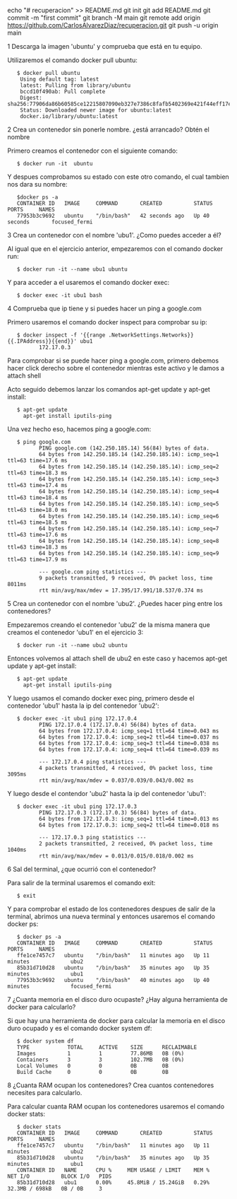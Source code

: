 echo "# recuperacion" >> README.md
git init
git add README.md
git commit -m "first commit"
git branch -M main
git remote add origin https://github.com/CarlosAlvarezDiaz/recuperacion.git
git push -u origin main

1 Descarga la imagen 'ubuntu' y comprueba que está en tu equipo.

Utilizaremos el comando docker pull ubuntu:

       $ docker pull ubuntu
        Using default tag: latest
        latest: Pulling from library/ubuntu
        bccd10f490ab: Pull complete
        Digest: sha256:77906da86b60585ce12215807090eb327e7386c8fafb5402369e421f44eff17e
        Status: Downloaded newer image for ubuntu:latest
        docker.io/library/ubuntu:latest


2 Crea un contenedor sin ponerle nombre. ¿está arrancado? Obtén el nombre

Primero creamos el contenedor con el siguiente comando:

       $ docker run -it  ubuntu

Y despues comprobamos su estado con este otro comando, el cual tambien nos dara su nombre:

       $docker ps -a
       CONTAINER ID   IMAGE     COMMAND       CREATED          STATUS          PORTS     NAMES
       77953b3c9692   ubuntu    "/bin/bash"   42 seconds ago   Up 40 seconds       focused_fermi
       
3 Crea un contenedor con el nombre 'ubu1'. ¿Como puedes acceder a él?

Al igual que en el ejercicio anterior, empezaremos con el comando docker run:
       
       $ docker run -it --name ubu1 ubuntu

Y para acceder a el usaremos el comando docker exec:

       $ docker exec -it ubu1 bash

4 Comprueba que ip tiene y si puedes hacer un ping a google.com

Primero usaremos el comando docker inspect para comprobar su ip:

       $ docker inspect -f '{{range .NetworkSettings.Networks}}{{.IPAddress}}{{end}}' ubu1
              172.17.0.3

Para comprobar si se puede hacer ping a google.com, primero debemos hacer click derecho sobre el contenedor mientras este activo y le damos a attach shell

Acto seguido debemos lanzar los comandos apt-get update y apt-get install:

       $ apt-get update
         apt-get install iputils-ping

Una vez hecho eso, hacemos ping a google.com:

       $ ping google.com
              PING google.com (142.250.185.14) 56(84) bytes of data.
              64 bytes from 142.250.185.14 (142.250.185.14): icmp_seq=1 ttl=63 time=17.6 ms
              64 bytes from 142.250.185.14 (142.250.185.14): icmp_seq=2 ttl=63 time=18.3 ms
              64 bytes from 142.250.185.14 (142.250.185.14): icmp_seq=3 ttl=63 time=17.4 ms
              64 bytes from 142.250.185.14 (142.250.185.14): icmp_seq=4 ttl=63 time=18.4 ms
              64 bytes from 142.250.185.14 (142.250.185.14): icmp_seq=5 ttl=63 time=18.0 ms
              64 bytes from 142.250.185.14 (142.250.185.14): icmp_seq=6 ttl=63 time=18.5 ms
              64 bytes from 142.250.185.14 (142.250.185.14): icmp_seq=7 ttl=63 time=17.6 ms
              64 bytes from 142.250.185.14 (142.250.185.14): icmp_seq=8 ttl=63 time=18.3 ms
              64 bytes from 142.250.185.14 (142.250.185.14): icmp_seq=9 ttl=63 time=17.9 ms

              --- google.com ping statistics ---
              9 packets transmitted, 9 received, 0% packet loss, time 8011ms
              rtt min/avg/max/mdev = 17.395/17.991/18.537/0.374 ms
              
5 Crea un contenedor con el nombre 'ubu2'. ¿Puedes hacer ping entre los contenedores?

Empezaremos creando el contenedor 'ubu2' de la misma manera que creamos el contenedor 'ubu1' en el ejercicio 3:

       $ docker run -it --name ubu2 ubuntu

Entonces volvemos al attach shell de ubu2 en este caso y hacemos apt-get update y apt-get install:

       $ apt-get update
         apt-get install iputils-ping

Y luego usamos el comando docker exec ping, primero desde el contenedor 'ubu1' hasta la ip del contenedor 'ubu2':

       $ docker exec -it ubu1 ping 172.17.0.4
              PING 172.17.0.4 (172.17.0.4) 56(84) bytes of data.
              64 bytes from 172.17.0.4: icmp_seq=1 ttl=64 time=0.043 ms 
              64 bytes from 172.17.0.4: icmp_seq=2 ttl=64 time=0.037 ms
              64 bytes from 172.17.0.4: icmp_seq=3 ttl=64 time=0.038 ms
              64 bytes from 172.17.0.4: icmp_seq=4 ttl=64 time=0.039 ms

              --- 172.17.0.4 ping statistics ---
              4 packets transmitted, 4 received, 0% packet loss, time 3095ms
              rtt min/avg/max/mdev = 0.037/0.039/0.043/0.002 ms

Y luego desde el contendor 'ubu2' hasta la ip del contenedor 'ubu1':

       $ docker exec -it ubu1 ping 172.17.0.3
              PING 172.17.0.3 (172.17.0.3) 56(84) bytes of data.
              64 bytes from 172.17.0.3: icmp_seq=1 ttl=64 time=0.013 ms 
              64 bytes from 172.17.0.3: icmp_seq=2 ttl=64 time=0.018 ms
              
              --- 172.17.0.3 ping statistics ---
              2 packets transmitted, 2 received, 0% packet loss, time 1040ms
              rtt min/avg/max/mdev = 0.013/0.015/0.018/0.002 ms
              
6 Sal del terminal, ¿que ocurrió con el contenedor?

Para salir de la terminal usaremos el comando exit:

       $ exit

Y para comprobar el estado de los contenedores despues de salir de la terminal, abrimos una nueva terminal y entonces usaremos el comando docker ps:

       $ docker ps -a
       CONTAINER ID   IMAGE     COMMAND       CREATED          STATUS          PORTS     NAMES
       ffe1ce7457c7   ubuntu    "/bin/bash"   11 minutes ago   Up 11 minutes             ubu2
       85b31d710d28   ubuntu    "/bin/bash"   35 minutes ago   Up 35 minutes             ubu1
       77953b3c9692   ubuntu    "/bin/bash"   40 minutes ago   Up 40 minutes             focused_fermi
       
7 ¿Cuanta memoria en el disco duro ocupaste? ¿Hay alguna herramienta de docker para calcularlo?

Si que hay una herramienta de docker para calcular la memoria en el disco duro ocupado y es el comando docker system df:

       $ docker system df
       TYPE            TOTAL     ACTIVE    SIZE      RECLAIMABLE
       Images          1         1         77.86MB   0B (0%)     
       Containers      3         3         102.7MB   0B (0%)     
       Local Volumes   0         0         0B        0B
       Build Cache     0         0         0B        0B
       
8 ¿Cuanta RAM ocupan los contenedores? Crea cuantos contenedores necesites para calcularlo.

Para calcular cuanta RAM ocupan los contenedores usaremos el comando docker stats: 

       $ docker stats
       CONTAINER ID   IMAGE     COMMAND       CREATED          STATUS          PORTS     NAMES
       ffe1ce7457c7   ubuntu    "/bin/bash"   11 minutes ago   Up 11 minutes             ubu2
       85b31d710d28   ubuntu    "/bin/bash"   35 minutes ago   Up 35 minutes             ubu1
       CONTAINER ID   NAME      CPU %     MEM USAGE / LIMIT    MEM %     NET I/O          BLOCK I/O   PIDS
       85b31d710d28   ubu1      0.00%     45.8MiB / 15.24GiB   0.29%     32.3MB / 698kB   0B / 0B     3
